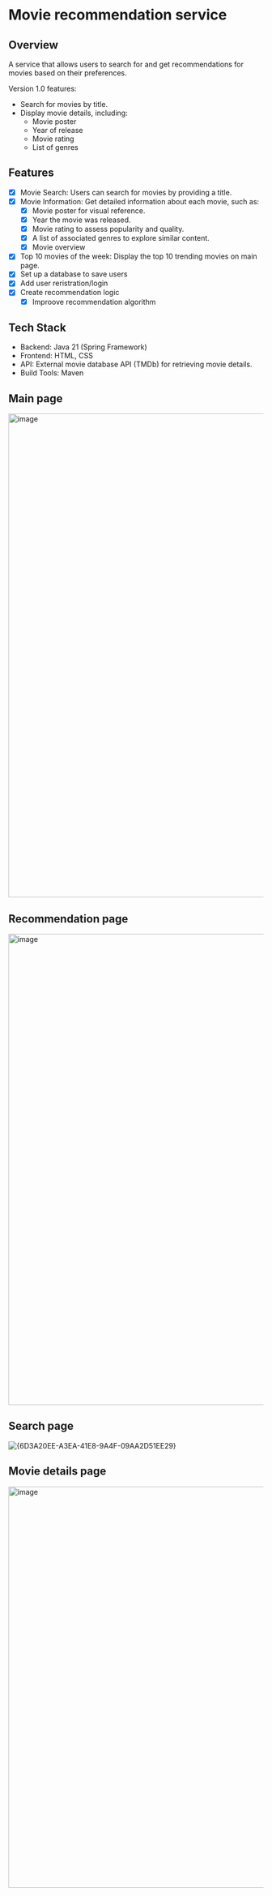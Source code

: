 # Movie recommendation service

## Overview
A service that allows users to search for and get recommendations for movies based on their preferences.

Version 1.0 features:

* Search for movies by title.
* Display movie details, including:
  * Movie poster
  * Year of release
  * Movie rating
  * List of genres

## Features
- [x] Movie Search: Users can search for movies by providing a title.
- [x] Movie Information: Get detailed information about each movie, such as:
  - [x] Movie poster for visual reference.
  - [x] Year the movie was released.
  - [x] Movie rating to assess popularity and quality.
  - [x] A list of associated genres to explore similar content.
  - [X] Movie overview
- [x] Top 10 movies of the week: Display the top 10 trending movies on main page.
- [x] Set up a database to save users
- [x] Add user reristration/login 
- [x] Create recommendation logic
  - [x] Improove recommendation algorithm

## Tech Stack
* Backend: Java 21 (Spring Framework)
* Frontend: HTML, CSS
* API: External movie database API (TMDb) for retrieving movie details.
* Build Tools: Maven

## Main page
<img width="1153" height="955" alt="image" src="https://github.com/user-attachments/assets/c1e1a7ef-b325-475d-8723-d50d4f67bcf2" />

## Recommendation page
<img width="1132" height="930" alt="image" src="https://github.com/user-attachments/assets/9cacf977-7f2a-43aa-89e1-bca0977e3f1a" />

## Search page
![{6D3A20EE-A3EA-41E8-9A4F-09AA2D51EE29}](https://github.com/user-attachments/assets/e00120ce-1377-4f34-b7d0-a2107bd884b0)

## Movie details page
<img width="1273" height="792" alt="image" src="https://github.com/user-attachments/assets/cac286ea-0c9b-4696-a008-35337f386e4d" />




